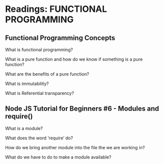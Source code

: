 # Readings: FUNCTIONAL PROGRAMMING

## Functional Programming Concepts

What is functional programming?

What is a pure function and how do we know if something is a pure function?

What are the benefits of a pure function?

What is immutability?

What is Referential transparency?

## Node JS Tutorial for Beginners #6 - Modules and require()

What is a module?

What does the word ‘require’ do?

How do we bring another module into the file the we are working in?

What do we have to do to make a module available?